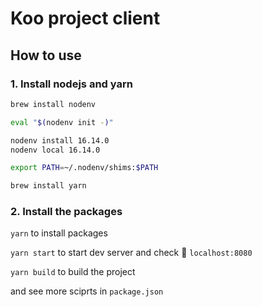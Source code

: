 # Koo project client

## How to use


### 1. Install nodejs and yarn

```bash
brew install nodenv

eval "$(nodenv init -)"

nodenv install 16.14.0
nodenv local 16.14.0

export PATH=~/.nodenv/shims:$PATH

brew install yarn
```

### 2. Install the packages

`yarn` to install packages

`yarn start` to start dev server and check :eyes: `localhost:8080`

`yarn build` to build the project

and see more sciprts in `package.json`
